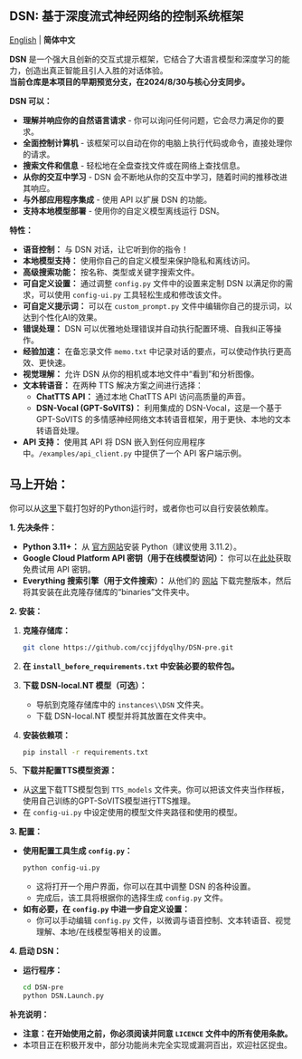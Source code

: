## DSN: 基于深度流式神经网络的控制系统框架

[English](https://github.com/ccjjfdyqlhy/DSN-pre/blob/main/README.md) | **简体中文**  

**DSN** 是一个强大且创新的交互式提示框架，它结合了大语言模型和深度学习的能力，创造出真正智能且引人入胜的对话体验。  
**当前仓库是本项目的早期预览分支，在2024/8/30与核心分支同步。**

**DSN 可以：**

* **理解并响应你的自然语言请求** - 你可以询问任何问题，它会尽力满足你的要求。
* **全面控制计算机** - 该框架可以自动在你的电脑上执行代码或命令，直接处理你的请求。
* **搜索文件和信息** - 轻松地在全盘查找文件或在网络上查找信息。
* **从你的交互中学习** - DSN 会不断地从你的交互中学习，随着时间的推移改进其响应。
* **与外部应用程序集成** - 使用 API 以扩展 DSN 的功能。
* **支持本地模型部署** - 使用你的自定义模型离线运行 DSN。

**特性：**  
* **语音控制：** 与 DSN 对话，让它听到你的指令！
* **本地模型支持：** 使用你自己的自定义模型来保护隐私和离线访问。
* **高级搜索功能：** 按名称、类型或关键字搜索文件。
* **可自定义设置：** 通过调整 `config.py` 文件中的设置来定制 DSN 以满足你的需求，可以使用 `config-ui.py` 工具轻松生成和修改该文件。
* **可自定义提示词：** 可以在 `custom_prompt.py` 文件中编辑你自己的提示词，以达到个性化AI的效果。
* **错误处理：** DSN 可以优雅地处理错误并自动执行配置环境、自我纠正等操作。
* **经验加速：** 在备忘录文件 `memo.txt` 中记录对话的要点，可以使动作执行更高效、更快速。
* **视觉理解：** 允许 DSN 从你的相机或本地文件中“看到”和分析图像。
* **文本转语音：** 在两种 TTS 解决方案之间进行选择：
    * **ChatTTS API：** 通过本地 ChatTTS API 访问高质量的声音。
    * **DSN-Vocal (GPT-SoVITS)：** 利用集成的 DSN-Vocal，这是一个基于 GPT-SoVITS 的多情感神经网络文本转语音框架，用于更快、本地的文本转语音处理。
* **API 支持：** 使用其 API 将 DSN 嵌入到任何应用程序中。`/examples/api_client.py` 中提供了一个 API 客户端示例。

## 马上开始：

你可以从[这里](https://github.com/ccjjfdyqlhy/DSN-pre/releases)下载打包好的Python运行时，或者你也可以自行安装依赖库。

**1. 先决条件：**  
* **Python 3.11+：** 从 [官方网站](https://www.python.org/)安装 Python（建议使用 3.11.2）。
* **Google Cloud Platform API 密钥（用于在线模型访问）：** 你可以在[此处](https://aistudio.google.com/app/apikey)获取免费试用 API 密钥。
* **Everything 搜索引擎（用于文件搜索）：** 从他们的 [网站](https://www.voidtools.com/downloads) 下载完整版本，然后将其安装在此克隆存储库的“binaries”文件夹中。

**2. 安装：**

1. **克隆存储库：** 
   ```bash
   git clone https://github.com/ccjjfdyqlhy/DSN-pre.git
   ```
2. **在 `install_before_requirements.txt` 中安装必要的软件包。**

3. **下载 DSN-local.NT 模型（可选）：**
   * 导航到克隆存储库中的 `instances\\DSN` 文件夹。
   * 下载 DSN-local.NT 模型并将其放置在文件夹中。
4. **安装依赖项：**
   ```bash
   pip install -r requirements.txt
   ```
5、**下载并配置TTS模型资源：**
   * 从[这里]()下载TTS模型包到 `TTS_models` 文件夹。你可以把该文件夹当作样板，使用自己训练的GPT-SoVITS模型进行TTS推理。
   * 在 `config-ui.py` 中设定使用的模型文件夹路径和使用的模型。

**3. 配置：**

* **使用配置工具生成 `config.py`：**
   ```bash
   python config-ui.py 
   ```
   * 这将打开一个用户界面，你可以在其中调整 DSN 的各种设置。
   * 完成后，该工具将根据你的选择生成 `config.py` 文件。
* **如有必要，在 `config.py` 中进一步自定义设置：**
    * 你可以手动编辑 `config.py` 文件，以微调与语音控制、文本转语音、视觉理解、本地/在线模型等相关的设置。

**4. 启动 DSN：**
* **运行程序：**
   ```bash
   cd DSN-pre
   python DSN.Launch.py
   ```

**补充说明：**

* **注意：在开始使用之前，你必须阅读并同意 `LICENCE` 文件中的所有使用条款。**
* 本项目正在积极开发中，部分功能尚未完全实现或漏洞百出，欢迎社区捉虫。
